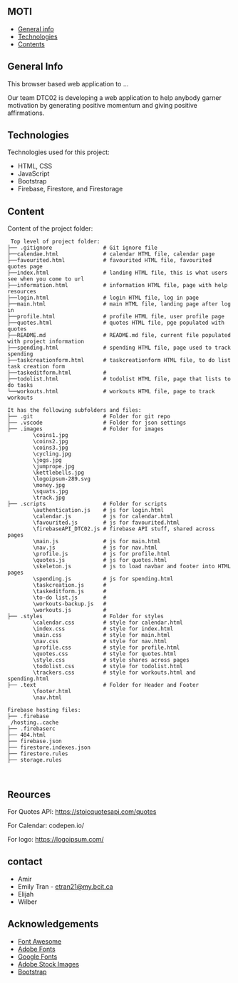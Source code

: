 ## MOTI

* [General info](#general-info)
* [Technologies](#technologies)
* [Contents](#content)

## General Info

This browser based web application to ...

Our team DTC02 is developing a web application to help anybody garner motivation by generating positive momentum and giving positive affirmations.

## Technologies

Technologies used for this project:

* HTML, CSS
* JavaScript
* Bootstrap
* Firebase, Firestore, and Firestorage

## Content

Content of the project folder:

```
 Top level of project folder:  
├── .gitignore                # Git ignore file
├──calendae.html              # calendar HTML file, calendar page            
├──favourited.html            # favourited HTML file, favourited quotes page
├──index.html                 # landing HTML file, this is what users see when you come to url
├──information.html           # information HTML file, page with help resources
├──login.html                 # login HTML file, log in page
├──main.html                  # main HTML file, landing page after log in
├──profile.html               # profile HTML file, user profile page
├──quotes.html                # quotes HTML file, pge populated with quotes
├──README.md                  # README.md file, current file populated with project information
├──spending.html              # spending HTML file, page used to track spending
├──taskcreationform.html      # taskcreationform HTML file, to do list task creation form
├──taskeditform.html          # 
├──todolist.html              # todolist HTML file, page that lists to do tasks
└──workouts.html              # workouts HTML file, page to track workouts

It has the following subfolders and files:
├── .git                      # Folder for git repo
├── .vscode                   # Folder for json settings
├── .images                   # Folder for images
        \coins1.jpg
        \coins2.jpg
        \coins3.jpg
        \cycling.jpg
        \jogs.jpg
        \jumprope.jpg
        \kettlebells.jpg
        \logoipsum-289.svg
        \money.jpg
        \squats.jpg
        \track.jpg           
├── .scripts                  # Folder for scripts
        \authentication.js    # js for login.html
        \calendar.js          # js for calendar.html
        \favourited.js        # js for favourited.html
        \firebaseAPI_DTC02.js # firebase API stuff, shared across pages
        \main.js              # js for main.html
        \nav.js               # js for nav.html
        \profile.js           # js for profile.html
        \quotes.js            # js for quotes.html
        \skeleton.js          # js to load navbar and footer into HTML pages
        \spending.js          # js for spending.html
        \taskcreation.js      # 
        \taskeditform.js      #
        \to-do list.js        #
        \workouts-backup.js   #
        \workouts.js          #    
├── .styles                   # Folder for styles
        \calendar.css         # style for calendar.html
        \index.css            # style for index.html
        \main.css             # style for main.html
        \nav.css              # style for nav.html
        \profile.css          # style for profile.html
        \quotes.css           # style for quotes.html
        \style.css            # style shares across pages
        \todolist.css         # style for todolist.html
        \trackers.css         # style for workouts.html and spending.html
├── .text                     # Folder for Header and Footer
        \footer.html
        \nav.html

Firebase hosting files: 
├── .firebase
 /hosting..cache
├── .firebaserc
├── 404.html
├── firebase.json
├── firestore.indexes.json
├── firestore.rules
├── storage.rules



```

## Reources

For Quotes API:
<https://stoicquotesapi.com/quotes>

For Calendar:
codepen.io/

For logo:
<https://logoipsum.com/>

## contact

* Amir
* Emily Tran - etran21@my.bcit.ca
* Elijah
* Wilber

## Acknowledgements

* <a href="https://fontawesome.com/">Font Awesome</a>
* <a href="https://fonts.adobe.com/">Adobe Fonts</a>
* <a href="https://fonts.google.com/">Google Fonts</a>
* <a href="https://stock.adobe.com/images">Adobe Stock Images</a>
* <a href="https://getbootstrap.com/">Bootstrap</a>
